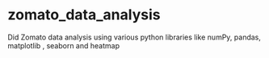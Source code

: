 # zomato_data_analysis
Did Zomato data analysis using various python libraries like numPy, pandas, matplotlib , seaborn and heatmap
